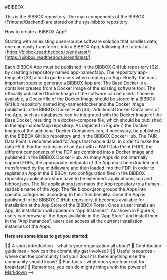#BIBBOX 

This is the BIBBOX repository.
The main components of the BIBBOX (Frintend/Backend) are stored on the sys-bibbox repository.



How to create a BIBBOX App?

Starting with an existing open-source software solution that handles data, one can easily transform it into a BIBBOX App, following the tutorial at {https://bibbox.readthedocs.io/en/latest/}[https://bibbox.readthedocs.io/en/latest/].

Each BIBBOX App must be published in the BIBBOX GitHub repository [32], by creating a repository named app-nameofapp. The repository app-template [33] aims to guide users when creating an App. Briefly, the most important steps to generate a BIBBOX App are:
The Base Docker is a container created from a Docker Image of the existing software tool. The officially published Docker Image of the software can be used. If none is available, a Dockerfile of the Docker Image should be stored in a BIBBOX GitHub repository named img-nameofdocker and the Docker Image published in the BIBBOX Docker Hub [34].
Additional Docker Containers of the App, such as databases, can be integrated with the Docker Image of the Base Docker, resulting in a docker-compose file, which should be published in the app-nameofapp repository. As depicted in Figure 7, the Docker Images of the additional Docker Containers can, if necessary, be published in the BIBBOX GitHub repository and in the BIBBOX Docker Hub.
The FAIR Data Point is recommended for Apps that handle data, in order to make the data FAIR. For the extension of an App with a FAIR Data Point (FDP), the different components of the FDP are combined into a Docker Image and published in the BIBBOX Docker Hub. As many Apps do not internally support FDPs, the appropriate metadata of the App must be extracted and transformed by the middleware and then loaded into the FDP.
In order to register an App in the BIBBOX, two configuration files in the BIBBOX repository application-store have to be extended:  applications.json and bibbox.json. The file applications.json maps the  App repository to a human-readable name of the App. The file bibbox.json groups the Apps into specific categories, according to their functionality. Once the App is published in the BIBBOX GitHub repository, it becomes available for installation at the App Store of the BIBBOX Portal. Once a user installs an App, its installation will appear on "App Instances". As shown in Figure 8, users can browse all the Apps available in the "App Store" and install them.  In the "App Instances", users can access all the current installation instances of the Apps.



**Here are some ideas to get you started:**

🙋‍♀️ A short introduction - what is your organization all about?
🌈 Contribution guidelines - how can the community get involved?
👩‍💻 Useful resources - where can the community find your docs? Is there anything else the community should know?
🍿 Fun facts - what does your team eat for breakfast?
🧙 Remember, you can do mighty things with the power of [Markdown](https://docs.github.com/github/writing-on-github/getting-started-with-writing-and-formatting-on-github/basic-writing-and-formatting-syntax)
-->
